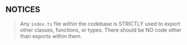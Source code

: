 NOTICES
-----------

> Any `index.ts` file within the codebase is STRICTLY used to export other classes, functions, or types. 
> There should be NO code other than exports within them.
